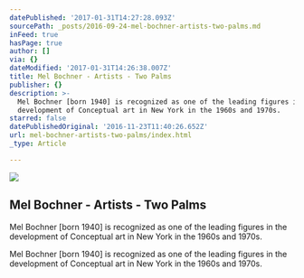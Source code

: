 ```yaml
---
datePublished: '2017-01-31T14:27:28.093Z'
sourcePath: _posts/2016-09-24-mel-bochner-artists-two-palms.md
inFeed: true
hasPage: true
author: []
via: {}
dateModified: '2017-01-31T14:26:38.007Z'
title: Mel Bochner - Artists - Two Palms
publisher: {}
description: >-
  Mel Bochner [born 1940] is recognized as one of the leading figures in the
  development of Conceptual art in New York in the 1960s and 1970s.
starred: false
datePublishedOriginal: '2016-11-23T11:40:26.652Z'
url: mel-bochner-artists-two-palms/index.html
_type: Article

---
```

<article style=""><img src="https://imgflo.herokuapp.com/graph/2b2431f8e7ba7b0/9fec90e0a9a5a8a8f41efb3c0580e07b/noop.jpg?input=http%3A%2F%2Fimages.twopalms.us%2Fwww_twopalms_us%2FMB48011.jpg" /><h1>Mel Bochner - Artists - Two Palms</h1><p>Mel Bochner [born 1940] is recognized as one of the leading figures in the development of Conceptual art in New York in the 1960s and 1970s.</p></article>

Mel Bochner \[born 1940\] is recognized as one of the leading figures in the development of Conceptual art in New York in the 1960s and 1970s.